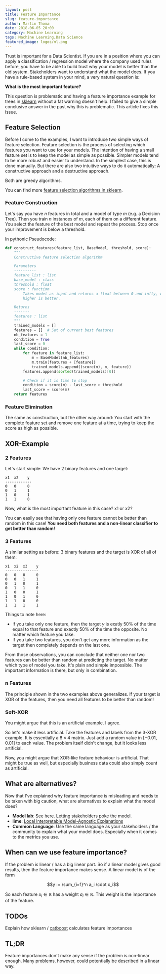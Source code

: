 ```yaml
---
layout: post
title: Feature Importance
slug: feature-importance
author: Martin Thoma
date: 2018-06-05 20:00
category: Machine Learning
tags: Machine Learning,Data Science
featured_image: logos/ml.png
---
```

Trust is important for a Data Scientist. If you are in a position where you can
apply a classification / regression model where the company used rules before,
you have to be able to build trust why your model is better than the old
system. Stakeholders want to understand what the model does. If you have a
rule-based system in your mind, a very natural question is:

**What is the most important feature?**

This question is problematic and having a feature importance example for trees in [sklearn](http://scikit-learn.org/stable/auto_examples/ensemble/plot_forest_importances.html) without a fat warning doesn't help. I failed to give a simple conclusive answer in
the past why this is problematic. This article fixes this issue.


## Feature Selection

Before I come to the examples, I want to introduce two simple ways of feature
selection. Feature selection is the process of selecting which features you
want to use for your models. The intention of having a small feature set is to
keep the model as simple as possible. Simpler models tend to be more robust and
easier to understand. In the simplest case, this is done manually. But there
are also two intuitive ways to do it automatically: A constructive approach and
a destructive approach.

Both are greedy algorithms.

You can find more [feature selection algorithms in sklearn](http://scikit-learn.org/stable/modules/feature_selection.html).


### Feature Construction

Let's say you have $n$ features in total and a model of type $m$ (e.g. a
Decision Tree). Then you train $n$ instances of $m$, each of them on a
different feature. You select the feature of the best model and repeat the
process. Stop once your improvement is below a threshold.


In pythonic Pseudocode:

```python
def construct_features(feature_list, BaseModel, threshold, score):
    """
    Constructive feature selection algorithm

    Parameters
    ----------
    feature_list : list
    base_model : class
    threshold : float
    score : function
        Takes model as input and returns a float between 0 and infty, where
        higher is better.

    Returns
    -------
    features : list
    """
    trained_models = []
    features = []  # Set of current best features
    nb_features = 1
    condition = True
    last_score = 0
    while condition:
        for feature in feature_list:
            m = BaseModel(nb_features)
            m.train(features + [feature])
            trained_models.append((score(m), m, feature))
        features.append(sorted(trained_models)[0])

        # Check if it is time to stop
        condition = score(m) - last_score > threshold
        last_score = score(m)
    return features
```


### Feature Elimination

The same as construction, but the other way around: You start with the complete
feature set and remove one feature at a time, trying to keep the score as high
as possible.


## XOR-Example

### 2 Features

Let's start simple: We have 2 binary features and one target:

```text
x1  x2    y
------------
0   0     0
0   1     1
1   0     1
1   1     0
```

Now, what is the most important feature in this case? x1 or x2?

You can easily see that having only one feature cannot be better than
random in this case!
**You need both features and a non-linear classifier to get better than random!**


### 3 Features

A similar setting as before: 3 binary features and the target is XOR of all
of them:

```text
x1  x2  x3    y
---------------
0   0   0     0
0   0   1     1
0   1   0     1
0   1   1     0
1   0   0     1
1   0   1     0
1   1   0     0
1   1   1     1
```

Things to note here:

* If you take only one feature, then the target $y$ is exatly 50% of the time
  equal to that feature and exactly 50% of the time the opposite. No matter
  which feature you take.
* If you take two features, you don't get any more information as the target
  then completely depends on the last one.

From those observations, you can conclude that neither one nor two features can
be better than random at predicting the target. No matter which type of model
you take. It's plain and simple impossible. The important information is there,
but only in combination.


### n Features

The principle shown in the two examples above generalizes. If your target is
XOR of the features, then you need all features to be better than random!


### Soft-XOR

You might argue that this is an artificial example. I agree.

So let's make it less artificial. Take the features and labels from the 3-XOR
example. It is essentially a $8 \times 4$ matrix. Just add a random value in
$[-0.01, 0.01]$ to each value. The problem itself didn't change, but it looks
less artificial.

Now, you might argue that XOR-like feature behaviour is artificial. That might
be true as well, but especially business data could also simply count as
artificial.


## What are alternatives?

Now that I've explained why feature importance is misleading and needs to be
taken with big caution, what are alternatives to explain what the model does?

* **Model lab**: See [here](https://martin-thoma.com/ds-project-guide/#model-lab). Letting stakeholders poke the model.
* **lime**: [Local Interpretable Model-Agnostic Explanations](https://github.com/marcotcr/lime)
* **Common Language**: Use the same language as your stakeholders / the community to explain what your model does. Especially when it comes to the metrics you use.


## When can we use feature importance?

If the problem is linear / has a big linear part. So if a linear model gives
good results, then the feature importance makes sense. A linear model is of the
form

$$y := \sum_{i=1}^n a_i \cdot x_i$$

So each feature $x_i \in \mathbb{R}$ has a weight $a_i \in \mathbb{R}$. This
weight is the importance of the feature.


## TODOs

Explain how sklearn / [catboost](https://github.com/catboost/catboost) calculates feature importances


## TL;DR

Feature importances don't make any sense if the problem is non-linear enough.
Many problems, however, could potentially be described in a linear way.
